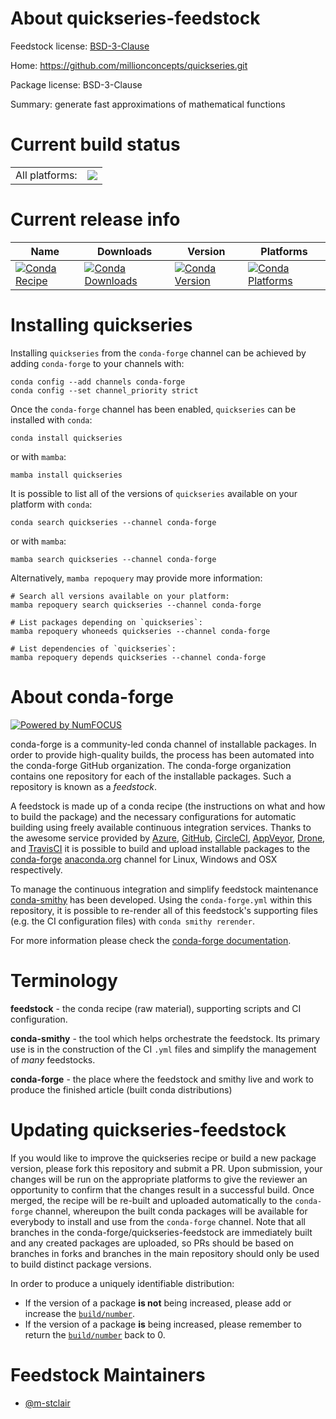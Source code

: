 About quickseries-feedstock
===========================

Feedstock license: [BSD-3-Clause](https://github.com/conda-forge/quickseries-feedstock/blob/main/LICENSE.txt)

Home: https://github.com/millionconcepts/quickseries.git

Package license: BSD-3-Clause

Summary: generate fast approximations of mathematical functions

Current build status
====================


<table><tr><td>All platforms:</td>
    <td>
      <a href="https://dev.azure.com/conda-forge/feedstock-builds/_build/latest?definitionId=22385&branchName=main">
        <img src="https://dev.azure.com/conda-forge/feedstock-builds/_apis/build/status/quickseries-feedstock?branchName=main">
      </a>
    </td>
  </tr>
</table>

Current release info
====================

| Name | Downloads | Version | Platforms |
| --- | --- | --- | --- |
| [![Conda Recipe](https://img.shields.io/badge/recipe-quickseries-green.svg)](https://anaconda.org/conda-forge/quickseries) | [![Conda Downloads](https://img.shields.io/conda/dn/conda-forge/quickseries.svg)](https://anaconda.org/conda-forge/quickseries) | [![Conda Version](https://img.shields.io/conda/vn/conda-forge/quickseries.svg)](https://anaconda.org/conda-forge/quickseries) | [![Conda Platforms](https://img.shields.io/conda/pn/conda-forge/quickseries.svg)](https://anaconda.org/conda-forge/quickseries) |

Installing quickseries
======================

Installing `quickseries` from the `conda-forge` channel can be achieved by adding `conda-forge` to your channels with:

```
conda config --add channels conda-forge
conda config --set channel_priority strict
```

Once the `conda-forge` channel has been enabled, `quickseries` can be installed with `conda`:

```
conda install quickseries
```

or with `mamba`:

```
mamba install quickseries
```

It is possible to list all of the versions of `quickseries` available on your platform with `conda`:

```
conda search quickseries --channel conda-forge
```

or with `mamba`:

```
mamba search quickseries --channel conda-forge
```

Alternatively, `mamba repoquery` may provide more information:

```
# Search all versions available on your platform:
mamba repoquery search quickseries --channel conda-forge

# List packages depending on `quickseries`:
mamba repoquery whoneeds quickseries --channel conda-forge

# List dependencies of `quickseries`:
mamba repoquery depends quickseries --channel conda-forge
```


About conda-forge
=================

[![Powered by
NumFOCUS](https://img.shields.io/badge/powered%20by-NumFOCUS-orange.svg?style=flat&colorA=E1523D&colorB=007D8A)](https://numfocus.org)

conda-forge is a community-led conda channel of installable packages.
In order to provide high-quality builds, the process has been automated into the
conda-forge GitHub organization. The conda-forge organization contains one repository
for each of the installable packages. Such a repository is known as a *feedstock*.

A feedstock is made up of a conda recipe (the instructions on what and how to build
the package) and the necessary configurations for automatic building using freely
available continuous integration services. Thanks to the awesome service provided by
[Azure](https://azure.microsoft.com/en-us/services/devops/), [GitHub](https://github.com/),
[CircleCI](https://circleci.com/), [AppVeyor](https://www.appveyor.com/),
[Drone](https://cloud.drone.io/welcome), and [TravisCI](https://travis-ci.com/)
it is possible to build and upload installable packages to the
[conda-forge](https://anaconda.org/conda-forge) [anaconda.org](https://anaconda.org/)
channel for Linux, Windows and OSX respectively.

To manage the continuous integration and simplify feedstock maintenance
[conda-smithy](https://github.com/conda-forge/conda-smithy) has been developed.
Using the ``conda-forge.yml`` within this repository, it is possible to re-render all of
this feedstock's supporting files (e.g. the CI configuration files) with ``conda smithy rerender``.

For more information please check the [conda-forge documentation](https://conda-forge.org/docs/).

Terminology
===========

**feedstock** - the conda recipe (raw material), supporting scripts and CI configuration.

**conda-smithy** - the tool which helps orchestrate the feedstock.
                   Its primary use is in the construction of the CI ``.yml`` files
                   and simplify the management of *many* feedstocks.

**conda-forge** - the place where the feedstock and smithy live and work to
                  produce the finished article (built conda distributions)


Updating quickseries-feedstock
==============================

If you would like to improve the quickseries recipe or build a new
package version, please fork this repository and submit a PR. Upon submission,
your changes will be run on the appropriate platforms to give the reviewer an
opportunity to confirm that the changes result in a successful build. Once
merged, the recipe will be re-built and uploaded automatically to the
`conda-forge` channel, whereupon the built conda packages will be available for
everybody to install and use from the `conda-forge` channel.
Note that all branches in the conda-forge/quickseries-feedstock are
immediately built and any created packages are uploaded, so PRs should be based
on branches in forks and branches in the main repository should only be used to
build distinct package versions.

In order to produce a uniquely identifiable distribution:
 * If the version of a package **is not** being increased, please add or increase
   the [``build/number``](https://docs.conda.io/projects/conda-build/en/latest/resources/define-metadata.html#build-number-and-string).
 * If the version of a package **is** being increased, please remember to return
   the [``build/number``](https://docs.conda.io/projects/conda-build/en/latest/resources/define-metadata.html#build-number-and-string)
   back to 0.

Feedstock Maintainers
=====================

* [@m-stclair](https://github.com/m-stclair/)

